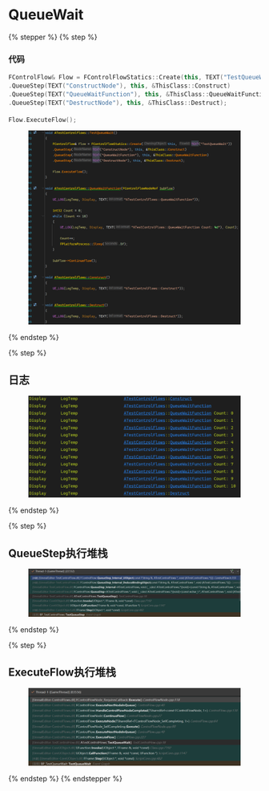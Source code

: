 # QueueWait

{% stepper %}
{% step %}
### 代码

```cpp
FControlFlow& Flow = FControlFlowStatics::Create(this, TEXT("TestQueueWait"))
.QueueStep(TEXT("ConstructNode"), this, &ThisClass::Construct)
.QueueStep(TEXT("QueueWaitFunction"), this, &ThisClass::QueueWaitFunction)
.QueueStep(TEXT("DestructNode"), this, &ThisClass::Destruct);

Flow.ExecuteFlow();
```

<figure><img src="../../.gitbook/assets/image (5).png" alt=""><figcaption></figcaption></figure>
{% endstep %}

{% step %}
## 日志

<figure><img src="../../.gitbook/assets/image (6).png" alt=""><figcaption></figcaption></figure>
{% endstep %}

{% step %}
## QueueStep执行堆栈

<figure><img src="../../.gitbook/assets/image (3).png" alt=""><figcaption></figcaption></figure>
{% endstep %}

{% step %}
## ExecuteFlow执行堆栈

<figure><img src="../../.gitbook/assets/image (7).png" alt=""><figcaption></figcaption></figure>
{% endstep %}
{% endstepper %}
